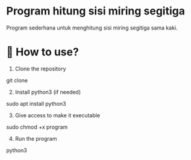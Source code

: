# Program hitung sisi miring segitiga
Program sederhana untuk menghitung sisi miring segitiga sama kaki.

# :book: How to use?
1. Clone the repository

git clone

2. Install python3 (if needed)

sudo apt install python3

3. Give access to make it executable

sudo chmod +x program

4. Run the program

python3 
